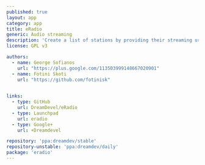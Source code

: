 ```yaml
---
published: true
layout: app
category: app
title: eRadio
generic: Audio streaming
description: 'Create a list of stations by providing their streaming url and then listen to them.'
license: GPL v3

authors: 
  - name: George Sofianos
    url: "https://plus.google.com/113503999148667020901"
  - name: Fotini Skoti
    url: "https://github.com/fotinisk"
    

links:
  - type: GitHub
    url: DreamDevel/eRadio
  - type: Launchpad
    url: eradio
  - type: Google+
    url: +Dreamdevel

repository: 'ppa:dreamdev/stable'
repository-unstable: 'ppa:dreamdev/daily'
package: 'eradio'
---
```

